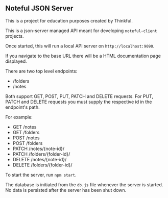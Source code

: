 ## Noteful JSON Server

This is a project for education purposes created by Thinkful.

This is a json-server managed API meant for developing `noteful-client` projects.

Once started, this will run a local API server on `http://localhost:9090`.

If you navigate to the base URL there will be a HTML documentation page displayed.

There are two top level endpoints:

- /folders
- /notes

Both support GET, POST, PUT, PATCH and DELETE requests. For PUT, PATCH and DELETE requests you must supply the respective id in the endpoint's path.

For example:

- GET /notes
- GET /folders
- POST /notes
- POST /folders
- PATCH /notes/{note-id}/
- PATCH /folders/{folder-id}/
- DELETE /notes/{note-id}/
- DELETE /folders/{folder-id}/

To start the server, run `npm start`.

The database is initiated from the `db.js` file whenever the server is started. No data is persisted after the server has been shut down.
